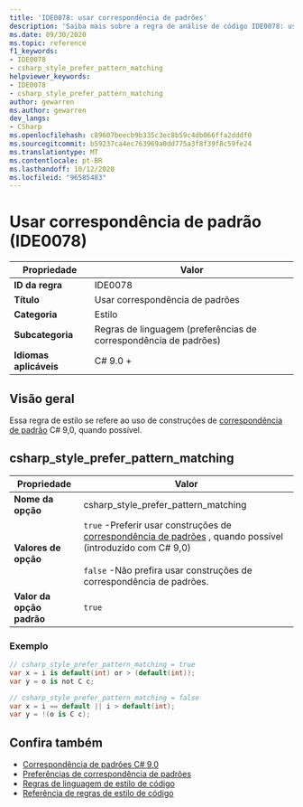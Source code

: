 ```yaml
---
title: 'IDE0078: usar correspondência de padrões'
description: 'Saiba mais sobre a regra de análise de código IDE0078: usar correspondência de padrões'
ms.date: 09/30/2020
ms.topic: reference
f1_keywords:
- IDE0078
- csharp_style_prefer_pattern_matching
helpviewer_keywords:
- IDE0078
- csharp_style_prefer_pattern_matching
author: gewarren
ms.author: gewarren
dev_langs:
- CSharp
ms.openlocfilehash: c89607beecb9b335c3ec8b59c4db066ffa2dddf0
ms.sourcegitcommit: b59237ca4ec763969a0dd775a3f8f39f8c59fe24
ms.translationtype: MT
ms.contentlocale: pt-BR
ms.lasthandoff: 10/12/2020
ms.locfileid: "96585483"
---
```

# <a name="use-pattern-matching-ide0078"></a>Usar correspondência de padrão (IDE0078)

|Propriedade|Valor|
|-|-|
| **ID da regra** | IDE0078 |
| **Título** | Usar correspondência de padrões |
| **Categoria** | Estilo |
| **Subcategoria** | Regras de linguagem (preferências de correspondência de padrões) |
| **Idiomas aplicáveis** | C# 9.0 + |

## <a name="overview"></a>Visão geral

Essa regra de estilo se refere ao uso de construções de [correspondência de padrão](../../../csharp/whats-new/csharp-9.md#pattern-matching-enhancements) C# 9,0, quando possível.

## <a name="csharp_style_prefer_pattern_matching"></a>csharp_style_prefer_pattern_matching

|Propriedade|Valor|
|-|-|
| **Nome da opção** | csharp_style_prefer_pattern_matching |
| **Valores de opção** | `true` -Preferir usar construções de [correspondência de padrões](../../../csharp/whats-new/csharp-9.md#pattern-matching-enhancements) , quando possível (introduzido com C# 9,0)<br /><br />`false` -Não prefira usar construções de correspondência de padrões. |
| **Valor da opção padrão** | `true` |

### <a name="example"></a>Exemplo

```csharp
// csharp_style_prefer_pattern_matching = true
var x = i is default(int) or > (default(int));
var y = o is not C c;

// csharp_style_prefer_pattern_matching = false
var x = i == default || i > default(int);
var y = !(o is C c);
```

## <a name="see-also"></a>Confira também

- [Correspondência de padrões C# 9,0](../../../csharp/whats-new/csharp-9.md#pattern-matching-enhancements)
- [Preferências de correspondência de padrões](pattern-matching-preferences.md)
- [Regras de linguagem de estilo de código](language-rules.md)
- [Referência de regras de estilo de código](index.md)
